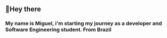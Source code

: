 ## 👋Hey there
### My name is Miguel, i'm starting my journey as a developer and Software Engineering student. From Brazil
